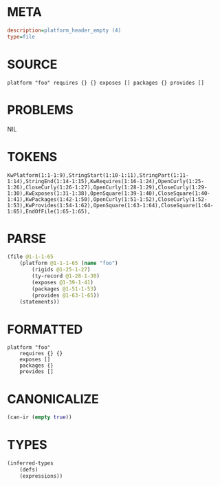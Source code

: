 # META
~~~ini
description=platform_header_empty (4)
type=file
~~~
# SOURCE
~~~roc
platform "foo" requires {} {} exposes [] packages {} provides []
~~~
# PROBLEMS
NIL
# TOKENS
~~~zig
KwPlatform(1:1-1:9),StringStart(1:10-1:11),StringPart(1:11-1:14),StringEnd(1:14-1:15),KwRequires(1:16-1:24),OpenCurly(1:25-1:26),CloseCurly(1:26-1:27),OpenCurly(1:28-1:29),CloseCurly(1:29-1:30),KwExposes(1:31-1:38),OpenSquare(1:39-1:40),CloseSquare(1:40-1:41),KwPackages(1:42-1:50),OpenCurly(1:51-1:52),CloseCurly(1:52-1:53),KwProvides(1:54-1:62),OpenSquare(1:63-1:64),CloseSquare(1:64-1:65),EndOfFile(1:65-1:65),
~~~
# PARSE
~~~clojure
(file @1-1-1-65
	(platform @1-1-1-65 (name "foo")
		(rigids @1-25-1-27)
		(ty-record @1-28-1-30)
		(exposes @1-39-1-41)
		(packages @1-51-1-53)
		(provides @1-63-1-65))
	(statements))
~~~
# FORMATTED
~~~roc
platform "foo"
	requires {} {}
	exposes []
	packages {}
	provides []
~~~
# CANONICALIZE
~~~clojure
(can-ir (empty true))
~~~
# TYPES
~~~clojure
(inferred-types
	(defs)
	(expressions))
~~~
